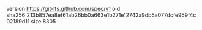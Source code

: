 version https://git-lfs.github.com/spec/v1
oid sha256:213b857ea8ef61ab26bb0a663e1b271e12742a9db5a077dcfe959f4c02189d11
size 8305
